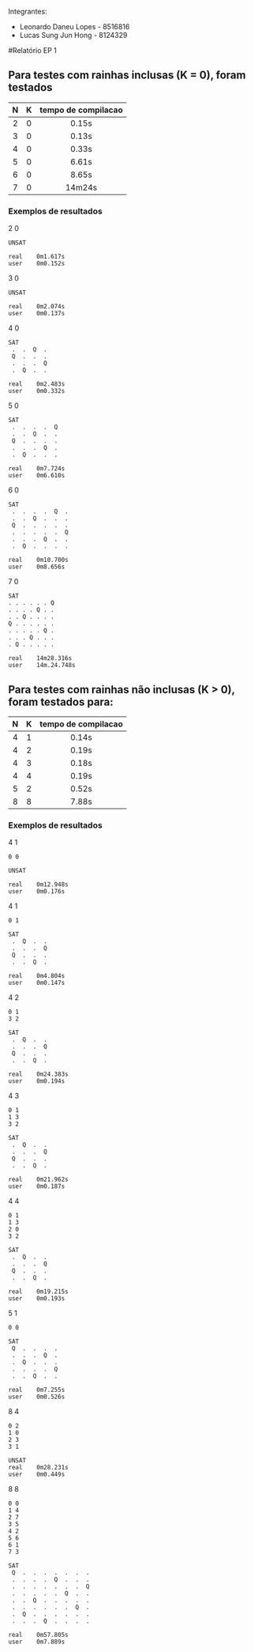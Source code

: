 Integrantes:
* Leonardo Daneu Lopes - 8516816
* Lucas Sung Jun Hong  - 8124329

#Relatório EP 1

## Para testes com rainhas inclusas (K = 0), foram testados

| N | K | tempo de compilacao | 
|:-:|:-:|:-------------------:|
| 2 | 0 | 0.15s |
| 3 | 0 | 0.13s |
| 4 | 0 | 0.33s |
| 5 | 0 | 6.61s |
| 6 | 0 | 8.65s |
| 7 | 0 | 14m24s|

### Exemplos de resultados

2 0

	UNSAT

	real	0m1.617s
	user	0m0.152s
	
3 0

	UNSAT

	real	0m2.074s
	user	0m0.137s
	
4 0

	SAT
	 .  .  Q  . 
	 Q  .  .  . 
	 .  .  .  Q 
	 .  Q  .  . 

	real	0m2.483s
	user	0m0.332s
	
5 0

	SAT
	 .  .  .  .  Q 
	 .  .  Q  .  . 
	 Q  .  .  .  . 
	 .  .  .  Q  . 
	 .  Q  .  .  . 

	real	0m7.724s
	user	0m6.610s
	
6 0

	SAT
	 .  .  .  .  Q  . 
	 .  .  Q  .  .  . 
	 Q  .  .  .  .  . 
	 .  .  .  .  .  Q 
	 .  .  .  Q  .  . 
	 .  Q  .  .  .  . 

	real    0m10.700s
	user	0m8.656s
	
7 0

	SAT
	. . . . . . Q
	. . . . Q . .
	. . Q . . . .
	Q . . . . . .
	. . . . . Q .
	. . . Q . . .
	. Q . . . . .

	real    14m28.316s
	user	14m.24.748s
	

## Para testes com rainhas não inclusas (K > 0), foram testados para:

| N | K | tempo de compilacao | 
|:-:|:-:|:-------------------:|
| 4 | 1 | 0.14s |
| 4 | 2 | 0.19s |
| 4 | 3 | 0.18s |
| 4 | 4 | 0.19s |
| 5 | 2 | 0.52s |
| 8 | 8 | 7.88s |

### Exemplos de resultados

4 1

	0 0

	UNSAT

	real	0m12.948s
	user	0m0.176s

4 1

	0 1

	SAT
	 .  Q  .  . 
	 .  .  .  Q 
	 Q  .  .  . 
	 .  .  Q  . 

	real	0m4.804s
	user	0m0.147s
	
4 2

	0 1
	3 2
	
	SAT
	 .  Q  .  . 
	 .  .  .  Q 
	 Q  .  .  . 
	 .  .  Q  . 

	real	0m24.383s
	user	0m0.194s
	
4 3

	0 1
	1 3
	3 2

	SAT
	 .  Q  .  . 
	 .  .  .  Q 
	 Q  .  .  . 
	 .  .  Q  . 

	real	0m21.962s
	user	0m0.187s
	
4 4

	0 1
	1 3
	2 0
	3 2

	SAT
	 .  Q  .  . 
	 .  .  .  Q 
	 Q  .  .  . 
	 .  .  Q  . 

	real	0m19.215s
	user	0m0.193s
	
5 1

	0 0

	SAT
	 Q  .  .  .  . 
	 .  .  .  Q  . 
	 .  Q  .  .  . 
	 .  .  .  .  Q 
	 .  .  Q  .  . 

	real	0m7.255s
	user	0m0.526s
	
8 4

	0 2
	1 0
	2 3
	3 1

	UNSAT
	real	0m28.231s
	user	0m0.449s

8 8

	0 0
	1 4
	2 7
	3 5
	4 2
	5 6
	6 1
	7 3

	SAT
	 Q  .  .  .  .  .  .  . 
	 .  .  .  .  Q  .  .  . 
	 .  .  .  .  .  .  .  Q 
	 .  .  .  .  .  Q  .  . 
	 .  .  Q  .  .  .  .  . 
	 .  .  .  .  .  .  Q  . 
	 .  Q  .  .  .  .  .  . 
	 .  .  .  Q  .  .  .  . 

	real	0m57.805s
	user	0m7.889s
